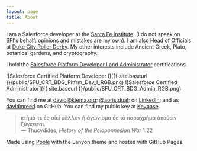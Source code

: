 ```yaml
---
layout: page
title: About
---
```


I am a Salesforce developer at the [Santa Fe Institute](http://www.santafe.edu). (I do not speak on SFI's behalf: opinions and mistakes are my own).
I am also Head of Officials at [Duke City Roller Derby](http://dukecityderby.com).
My other interests include Ancient Greek, Plato, botanical gardens, and cryptography.

I hold the [Salesforce Platform Developer I and Administrator](http://certification.salesforce.com/verification-email?init=1&email=david@ktema.org) certifications.

![Salesforce Certified Platform Developer I]({{ site.baseurl }}/public/SFU_CRT_BDG_Pltfrm_Dev_I_RGB.png) ![Salesforce Certified Administrator]({{ site.baseurl }}/public/SFU_CRT_BDG_Admin_RGB.png)

You can find me at [david@ktema.org](mailto:david@ktema.org); [@aoristdual](https://twitter.com/aoristdual); on [LinkedIn](https://www.linkedin.com/in/david-reed-16175b31);
and as [davidmreed](https://github.com/davidmreed) on GitHub.
You can find my public key at [Keybase](https://keybase.io/davidreed).

> κτῆμά τε ἐς αἰεὶ μᾶλλον ἢ ἀγώνισμα ἐς τὸ παραχρῆμα ἀκούειν ξύγκειται.<br />
  &mdash; Thucydides, <cite>History of the Peloponnesian War</cite> 1.22

  Made using [Poole](http://getpoole.com) with the Lanyon theme and hosted with GitHub Pages.
